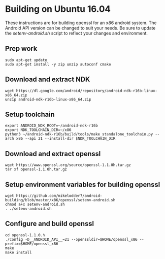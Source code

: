 # Building on Ubuntu 16.04
These instructions are for building openssl for an x86 android system. The Android API version can be changed to suit your needs.
Be sure to update the *setenv-android.sh* script to reflect your changes and environment.

## Prep work
```
sudo apt-get update
sudo apt-get install -y zip unzip autoconf cmake
```

## Download and extract NDK
```
wget https://dl.google.com/android/repository/android-ndk-r16b-linux-x86_64.zip
unzip android-ndk-r16b-linux-x86_64.zip
```

## Setup toolchain
```
export ANDROID_NDK_ROOT=~/android-ndk-r16b
export NDK_TOOLCHAIN_DIR=~/x86
python3 ~/android-ndk-r16b/build/tools/make_standalone_toolchain.py --arch x86 --api 21 --install-dir $NDK_TOOLCHAIN_DIR
```

## Download and extract openssl
```
wget https://www.openssl.org/source/openssl-1.1.0h.tar.gz
tar xf openssl-1.1.0h.tar.gz
```

## Setup environment variables for building openssl
```
wget https://github.com/mikelodder7/android-building/blob/master/x86/openssl/setenv-android.sh
chmod a+x setenv-android.sh
. ./setenv-android.sh
```

## Configure and build openssl
```
cd openssl-1.1.0.h
./config -D__ANDROID_API__=21 --openssldir=$HOME/openssl_x86 --prefix=$HOME/openssl_x86
make
make install
```
